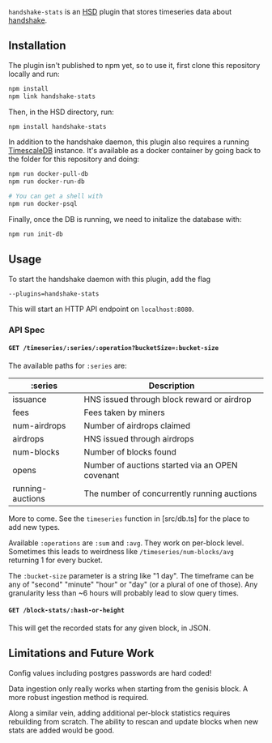 `handshake-stats` is an [HSD](https://github.com/handshake-org/hsd) plugin that stores timeseries data about [handshake](https://handshake.org/).

## Installation

The plugin isn't published to npm yet, so to use it, first clone this repository locally and run:

```bash
npm install
npm link handshake-stats
```

Then, in the HSD directory, run:

```bash
npm install handshake-stats
```

In addition to the handshake daemon, this plugin also requires a running [TimescaleDB](https://github.com/timescale/timescaledb) instance. It's available as a docker container by going back to the folder for this repository and doing:

```bash
npm run docker-pull-db
npm run docker-run-db

# You can get a shell with
npm run docker-psql
```

Finally, once the DB is running, we need to initalize the database with:

```bash
npm run init-db
```

## Usage

To start the handshake daemon with this plugin, add the flag

```
--plugins=handshake-stats
```

This will start an HTTP API endpoint on `localhost:8080`.

### API Spec
#### `GET /timeseries/:series/:operation?bucketSize=:bucket-size`

The available paths for `:series` are:

| :series          | Description                                     |
| ---------------- | ----------------------------------------------- |
| issuance         | HNS issued through block reward or airdrop      |
| fees             | Fees taken by miners                            |
| num-airdrops     | Number of airdrops claimed                      |
| airdrops         | HNS issued through airdrops                     |
| num-blocks       | Number of blocks found                          |
| opens            | Number of auctions started via an OPEN covenant |
| running-auctions | The number of concurrently running auctions     |

More to come. See the `timeseries` function in [src/db.ts] for the place to add new types.

Available `:operations` are `:sum` and `:avg`. They work on per-block level. Sometimes this leads to weirdness like `/timeseries/num-blocks/avg` returning 1 for every bucket.

The `:bucket-size` parameter is a string like "1 day". The timeframe can be any of "second" "minute" "hour" or "day" (or a plural of one of those). Any granularity less than ~6 hours will probably lead to slow query times.

#### `GET /block-stats/:hash-or-height`

This will get the recorded stats for any given block, in JSON.

## Limitations and Future Work

Config values including postgres passwords are hard coded!

Data ingestion only really works when starting from the genisis block. A more robust ingestion method is required.

Along a similar vein, adding additional per-block statistics requires rebuilding from scratch. The ability to rescan and update blocks when new stats are added would be good.